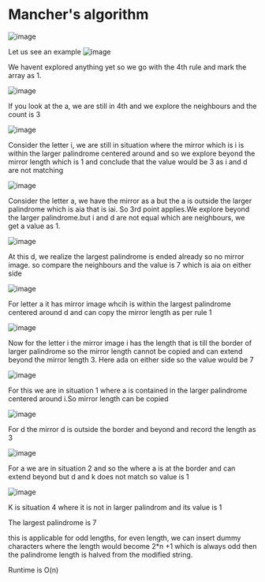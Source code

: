 # Mancher's algorithm
![image](https://github.com/user-attachments/assets/20a3b293-6461-4f8c-80b9-31392cc393a2)

Let us see an example
![image](https://github.com/user-attachments/assets/d13d5452-e138-4315-8de5-1249da4d2726)

We havent explored anything yet so we go with the 4th rule  and mark the array as 1.

![image](https://github.com/user-attachments/assets/4c4a6912-f329-4ef0-a450-8fcc83a4d4c0)

If you look at the a, we are still in 4th and we explore the neighbours and the count is 3


![image](https://github.com/user-attachments/assets/06134be0-1f8c-4d26-a84c-0ffb3026b280)

Consider the letter i, we are still in situation where the mirror which is i is within the larger palindrome centered around and so we explore beyond the mirror length which is 1 and conclude that the value would be 3 as i and d are not matching

![image](https://github.com/user-attachments/assets/3f7c3e58-8a68-4af1-8227-17ff4da37f5a)

Consider the letter a, we have the mirror as a but the a is outside the larger palindrome which is aia that is iai. So 3rd point applies.We explore beyond the larger palindrome.but i and d are not equal which are neighbours, we get a value as 1.

![image](https://github.com/user-attachments/assets/8a051ed7-e9b1-4ef3-b338-13adb5831a2e)

At this d, we realize the largest palindrome is ended already so no mirror image. so compare the neighbours and the value is 7 which is aia on either side

![image](https://github.com/user-attachments/assets/3bc24458-8c76-4c51-a5f6-b7478cbd3306)

For letter a it has mirror image whcih is within the largest palindrome centered around d and can copy the mirror length as per rule 1

![image](https://github.com/user-attachments/assets/7a018b31-5fde-4be0-a9c5-babce21df008)

Now for the letter i the mirror image i has the length that is till the border of larger palindrome so the mirror length cannot be copied and can extend beyond the mirror length 3. Here ada on either side so the value would be 7

![image](https://github.com/user-attachments/assets/b826d8d2-cb86-477f-bf81-29eff475f2fe)

For this we are in situation 1 where a is contained in the larger palindrome centered around i.So mirror length can be copied

![image](https://github.com/user-attachments/assets/912ba2f8-dad5-4e1c-9626-2402dc43fac0)

For d the mirror d is outside the border and beyond and record the length as 3

![image](https://github.com/user-attachments/assets/4de15c07-a525-4ebb-936e-97344290798f)

For a we are in situation 2 and so the where a is at the border and can extend beyond but d and k does not match so value is 1

![image](https://github.com/user-attachments/assets/04586def-0b0a-4223-9388-d2a6791ed9e6)

K is situation 4 where it is not in larger palindrom and its value is 1

The largest palindrome is 7

this is applicable for odd lengths, for even length, we can insert dummy characters where the length would become 2*n +1 which is always odd then the palindrome length is halved from the modified string.


Runtime is O(n)
























